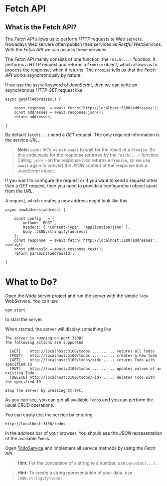 # Fetch API

## What is the Fetch API?

The *Fetch API* allows us to perform *HTTP* requests to Web servers.
Nowadays Web servers often publish their services as *Restful WebServices*.
With the *Fetch API* we can access these services.

The *Fetch API* mainly consists of one function, the `fetch(...)` function.
It performs a *HTTP* request and returns a `Promise` object, which allows
us to process the response, when it returns. The `Promise` tells us that
the *Fetch API* works asynchronously by nature.

If we use the `async` keyword of *JavaScript*, then we can write
an asynchronous *HTTP GET* request like

```
async getAllAddresses() {

    const response  = await fetch('http://localhost:3100/addresses');
    const addresses = await response.json();
    return addresses;

}
```

By default `fetch(...)` send a *GET* request. The only required information
is the service *URL*.

> **Note:** `async` let's us use `await` to wait for the result of a `Promise`.
> So this code waits for the response returned by the `fetch(...)` function.
> Calling `json()` on the response also returns a `Promise`, so we use `await`
> again to convert the *JSON* content of the response into a *JavaScript*
> object.

If you want to configure the request or if you want to send a request other
than a *GET* request, then you need to provide a configuration object apart
from the *URL*.

A request, which creates a new address might look like this

```
async newAddress(address) {

    const config   = {
        method: 'POST',
        headers: { 'Content-Type': 'application/json' },
        body: JSON.stringify(address)
    };
    const response  = await fetch('http://localhost:3100/addresses', config);
    const addressId = await response.text();
    return parseInt(addressId);

}
```

# What to Do?

Open the *Node* server project and run the server with the simple `Todo`
WebService. You can use

```
npm start
```

to start the server.

When started, the server will display something like

```
The server is running on port 3100!
The following actions are supported

  [GET]    http://localhost:3100/todos .......... returns all Todos
  [POST]   http://localhost:3100/todos .......... creates a new Todo
  [GET]    http://localhost:3100/todos/<id> ..... returns Todo with specified ID
  [PUT]    http://localhost:3100/todos .......... updates values of an existing Todo
  [DELETE] http://localhost:3100/todos/<id> ..... deletes Todo with the specified ID

Stop the server by pressing Ctrl+C.
```

As you can see, you can get all available `Todo`s and you can perform the usual
*CRUD* operations.

You can easily test the service by entering

```
http://localhost:3100/todos
```

in the address bar of your browser. You should see the *JSON* representation of
the available `Todo`s.

Open [TodoService](../src/services/TodoService.js) and implement all service
methods by using the *Fetch API*.

> **Hint:** For the conversion of a string to a number, use `parseInt(...)`.

> **Hint:** To create a string representation of your data,
> use `JSON.stringify(todo)`.

